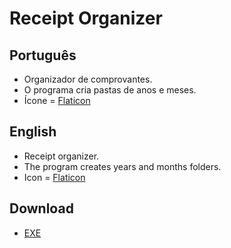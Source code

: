 # Receipt Organizer

## Português

- Organizador de comprovantes.
- O programa cria pastas de anos e meses.
- Ícone = [Flaticon](https://www.flaticon.com/free-icon/bill_7325265?term=receipt&page=1&position=12&origin=tag&related_id=7325265)

## English

- Receipt organizer.
- The program creates years and months folders.
- Icon = [Flaticon](https://www.flaticon.com/free-icon/bill_7325265?term=receipt&page=1&position=12&origin=tag&related_id=7325265)

## Download

- [EXE](https://github.com/Dougu77/receipt-organizer/raw/main/Receipt%20Organizer.exe)
